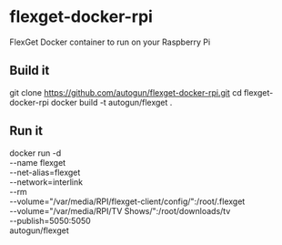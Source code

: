 # flexget-docker-rpi
FlexGet Docker container to run on your Raspberry Pi

## Build it
git clone https://github.com/autogun/flexget-docker-rpi.git
cd flexget-docker-rpi
docker build -t autogun/flexget .

## Run it
docker run -d \
	--name flexget \
	--net-alias=flexget \
	--network=interlink \
	--rm \
	--volume="/var/media/RPI/flexget-client/config/":/root/.flexget \
	--volume="/var/media/RPI/TV Shows/":/root/downloads/tv \
	--publish=5050:5050 \
	autogun/flexget
